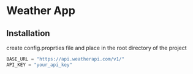 # Weather App 

## Installation

create config.proprties file and place in the root directory of the project
```kotlin
BASE_URL = "https://api.weatherapi.com/v1/"
API_KEY = "your_api_key"

